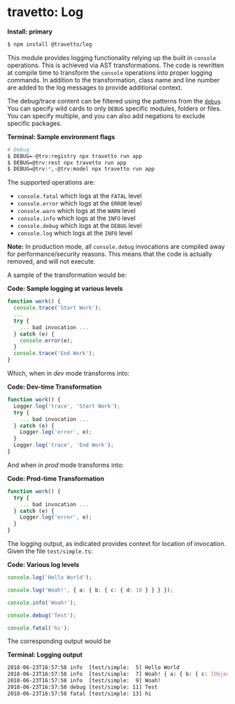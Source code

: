 travetto: Log
===

**Install: primary**
```bash
$ npm install @travetto/log
```

This module provides logging functionality relying up the built in `console` operations. This is achieved via AST transformations. The code is rewritten at compile time to transform the `console` operations into proper logging commands. In addition to the transformation, class name and line number are added to the log messages to provide additional context.

The debug/trace content can be filtered using the patterns from the [`debug`](https://www.npmjs.com/package/debug).  You can specify wild cards to only `DEBUG` specific modules, folders or files.  You can specify multiple, and you can also add negations to exclude specific packages. 

**Terminal: Sample environment flags**
```bash
# Debug
$ DEBUG=-@trv:registry npx travetto run app
$ DEBUG=@trv:rest npx travetto run app
$ DEBUG=@trv:*,-@trv:model npx travetto run app
```

The supported operations are:
* `console.fatal` which logs at the `FATAL` level
* `console.error` which logs at the `ERROR` level
* `console.warn` which logs at the `WARN` level
* `console.info` which logs at the `INFO` level
* `console.debug` which logs at the `DEBUG` level
* `console.log` which logs at the `INFO` level

**Note:** In production mode, all `console.debug` invocations are compiled away for performance/security reasons. This means that the code is actually removed, and will not execute.

A sample of the transformation would be:

**Code: Sample logging at various levels**
```typescript
function work() {
  console.trace('Start Work');
  ...
  try {
    ... bad invocation ...
  } catch (e) {
    console.error(e);
  }
  console.trace('End Work');
}
```
Which, when in *dev* mode transforms into:

**Code: Dev-time Transformation**
```typescript
function work() {
  Logger.log('trace', 'Start Work');
  try {
    ... bad invocation ...
  } catch (e) { 
    Logger.log('error', e);
  }
  Logger.log('trace', 'End Work');
}
```
And when in *prod* mode transforms into:

**Code: Prod-time Transformation**
```typescript
function work() {
  try {
    ... bad invocation ...
  } catch (e) { 
    Logger.log('error', e);
  }
}
```

The logging output, as indicated provides context for location of invocation. Given the file `test/simple.ts`:

**Code: Various log levels**
```typescript
console.log('Hello World');

console.log('Woah!', { a: { b: { c: { d: 10 } } } });

console.info('Woah!');

console.debug('Test');

console.fatal('hi');
```
The corresponding output would be

**Terminal: Logging output**
```bash
2018-06-23T16:57:58 info  [test/simple:  5] Hello World
2018-06-23T16:57:58 info  [test/simple:  7] Woah! { a: { b: { c: [Object] } } }
2018-06-23T16:57:58 info  [test/simple:  9] Woah!
2018-06-23T16:57:58 debug [test/simple: 11] Test
2018-06-23T16:57:58 fatal [test/simple: 13] hi
```